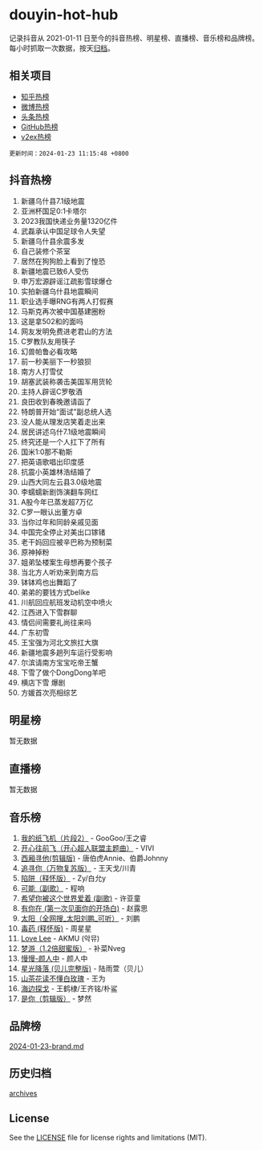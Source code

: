 # douyin-hot-hub

记录抖音从 2021-01-11 日至今的抖音热榜、明星榜、直播榜、音乐榜和品牌榜。每小时抓取一次数据，按天[归档](archives)。

## 相关项目

- [知乎热榜](https://github.com/lonnyzhang423/zhihu-hot-hub)
- [微博热榜](https://github.com/lonnyzhang423/weibo-hot-hub)
- [头条热榜](https://github.com/lonnyzhang423/toutiao-hot-hub)
- [GitHub热榜](https://github.com/lonnyzhang423/github-hot-hub)
- [v2ex热榜](https://github.com/lonnyzhang423/v2ex-hot-hub)


`更新时间：2024-01-23 11:15:48 +0800`

## 抖音热榜

1. 新疆乌什县7.1级地震
1. 亚洲杯国足0:1卡塔尔
1. 2023我国快递业务量1320亿件
1. 武磊承认中国足球令人失望
1. 新疆乌什县余震多发
1. 自己装修个茶室
1. 居然在狗狗脸上看到了惶恐
1. 新疆地震已致6人受伤
1. 申万宏源辟谣江疏影雪球爆仓
1. 实拍新疆乌什县地震瞬间
1. 职业选手曝RNG有两人打假赛
1. 马斯克再次被中国基建圈粉
1. 这是拿502和的面吗
1. 网友发明免费进老君山的方法
1. C罗教队友用筷子
1. 幻兽帕鲁必看攻略
1. 前一秒美丽下一秒狼狈
1. 南方人打雪仗
1. 胡塞武装称袭击美国军用货轮
1. 主持人辟谣C罗敬酒
1. 良田收到春晚邀请函了
1. 特朗普开始“面试”副总统人选
1. 没人能从理发店笑着走出来
1. 居民讲述乌什7.1级地震瞬间
1. 终究还是一个人扛下了所有
1. 国米1:0那不勒斯
1. 把英语歌唱出印度感
1. 抗震小英雄林浩结婚了
1. 山西大同左云县3.0级地震
1. 李蠕蠕新剧饰演翻车网红
1. A股今年已蒸发超7万亿
1. C罗一眼认出董方卓
1. 当你过年和同龄亲戚见面
1. 中国完全停止对美出口镓锗
1. 老干妈回应被辛巴称为预制菜
1. 原神掉粉
1. 姐弟坠楼案生母想再要个孩子
1. 当北方人听劝来到南方后
1. 钵钵鸡也出舞蹈了
1. 弟弟的要钱方式belike
1. 川航回应航班发动机空中喷火
1. 江西进入下雪群聊
1. 情侣间需要礼尚往来吗
1. 广东初雪
1. 王宝强为河北文旅扛大旗
1. 新疆地震多趟列车运行受影响
1. 尔滨请南方宝宝吃帝王蟹
1. 下雪了做个DongDong羊吧
1. 横店下雪 爆剧
1. 方媛首次亮相综艺

## 明星榜

暂无数据

## 直播榜

暂无数据

## 音乐榜

1. [我的纸飞机（片段2）](https://sf3-cdn-tos.douyinstatic.com/obj/tos-cn-ve-2774/oM2ZrKcg2CD5AeRB2gkeXOFB1IxAGJdZPazYHf) - GooGoo/王之睿
1. [开心往前飞（开心超人联盟主题曲）](https://sf86-cdn-tos.douyinstatic.com/obj/tos-cn-ve-2774/9d8fb7c82cf1421fb93a9fe925275e0a) - VIVI
1. [西厢寻他(剪辑版)](https://sf86-cdn-tos.douyinstatic.com/obj/tos-cn-ve-2774/oUsAVfAQKlRNxEv5qxvIB8o5qmIWUcXbzJKJhw) - 唐伯虎Annie、伯爵Johnny
1. [追寻你（万物复苏版）](https://sf86-cdn-tos.douyinstatic.com/obj/tos-cn-ve-2774/oYeAZJsbjIDit9APmBg8u6uDUQnHmoCf3gbo74) - 王天戈/川青
1. [陷阱（释怀版）](https://sf86-cdn-tos.douyinstatic.com/obj/tos-cn-ve-2774/oE8C21LeZrzKLDFfQYgMzx4GAIHageG5IzayY7) - Zy/白允y
1. [可能（副歌）](https://sf86-cdn-tos.douyinstatic.com/obj/tos-cn-ve-2774/cde1731888894259b333569393c2fb51) - 程响
1. [希望你被这个世界爱着 (副歌)](https://sf86-cdn-tos.douyinstatic.com/obj/tos-cn-ve-2774/oUHCmWQfZlE3QQBKBeD8rCFLpJzPgCpImhsxMt) - 许亚童
1. [有你在 (第一次见面你的开场白)](https://sf6-cdn-tos.douyinstatic.com/obj/tos-cn-ve-2774/oAthrQ3ClJBfI57uBoFEgNDYtNCZ0TSYQQfxQ0) - 赵露思
1. [太阳（全网搜_太阳刘鹏_可听）](https://sf3-cdn-tos.douyinstatic.com/obj/tos-cn-ve-2774/ogWbyIQnlBFImVbeDocRdCIYtBHlbJXgfZMvgz) - 刘鹏
1. [毒药 (释怀版)](https://sf86-cdn-tos.douyinstatic.com/obj/tos-cn-ve-2774/oYILMEAzspdZBIzy4frJNB8ZHPHWAhiwowd4Ad) - 周星星
1. [Love Lee](https://sf86-cdn-tos.douyinstatic.com/obj/tos-cn-ve-2774/o05GbkJGbCBTdDnMtB0fwOYgkeZp23vrWQDQBS) - AKMU (악뮤)
1. [梦游（1.2倍甜蜜版）](https://sf86-cdn-tos.douyinstatic.com/obj/tos-cn-ve-2774/o4gyAUm8hwufoEABmwVIiQtHsFuGzAEEWtNMzo) - 补菜Nveg
1. [慢慢-颜人中](https://sf86-cdn-tos.douyinstatic.com/obj/tos-cn-ve-2774/ocjHNfBXdBxQNC8ZGAeoLMFTUgtBg8bkExunDC) - 颜人中
1. [星光降落 (贝儿完整版)](https://sf6-cdn-tos.douyinstatic.com/obj/tos-cn-ve-2774/okwB9hAwyAtsFFkFBzAX1hOOfQuIoMNs0W2Mwr) - 陆雨萱（贝儿）
1. [山茶花读不懂白玫瑰](https://sf86-cdn-tos.douyinstatic.com/obj/tos-cn-ve-2774/osfn8B7DktrRHEPJgPCfDbw7QDQEkwC16BxZg9) - 王为
1. [海边探戈](https://sf3-cdn-tos.douyinstatic.com/obj/tos-cn-ve-2774/os9gE0VQCGqt6VQkZDyBBYvfSDY0QFe3vVmubn) - 王鹤棣/王齐铭/朴鲨
1. [是你（剪辑版）](https://sf86-cdn-tos.douyinstatic.com/obj/tos-cn-ve-2774/46019dae783c4c969944217fe1cfafc4) - 梦然

## 品牌榜

[2024-01-23-brand.md](archives/2024-01-23-brand.md)

## 历史归档

[archives](archives)

## License

See the [LICENSE](LICENSE) file for license rights and limitations (MIT).
